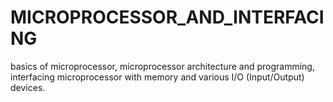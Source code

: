 # MICROPROCESSOR_AND_INTERFACING
basics of  microprocessor, microprocessor architecture and programming, interfacing microprocessor with memory  and various I/O (Input/Output) devices.
